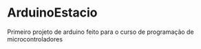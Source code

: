# ArduinoEstacio
Primeiro projeto de arduino feito para o curso de programação de microcontroladores
